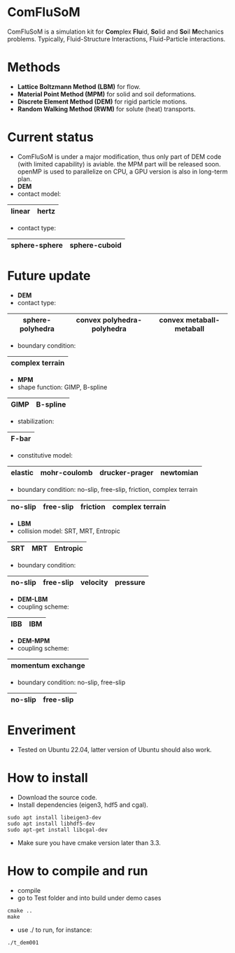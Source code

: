 # ComFluSoM
ComFluSoM is a simulation kit for **Com**plex **Flu**id, **So**lid and **So**il **M**echanics problems. Typically, Fluid-Structure Interactions, Fluid-Particle interactions.
# Methods
- **Lattice Boltzmann Method (LBM)** for flow.
- **Material Point Method (MPM)** for solid and soil deformations.
- **Discrete Element Method (DEM)** for rigid particle motions. 
- **Random Walking Method (RWM)** for solute (heat) transports.
# Current status
- ComFluSoM is under a major modification, thus only part of DEM code (with limited capability) is aviable. the MPM part will be released soon. openMP is used to parallelize on CPU, a GPU version is also in long-term plan.
- **DEM**
- contact model:

| linear | hertz |
|----------|----------|

- contact type:

| sphere-sphere | sphere-cuboid |
|----------|----------|


# Future update
- **DEM**
- contact type:

| sphere-polyhedra | convex polyhedra-polyhedra | convex metaball-metaball |
|----------|----------|----------|

- boundary condition:

| complex terrain |
|----------|

- **MPM**
- shape function: GIMP, B-spline

| GIMP | B-spline |
|----------|----------|

- stabilization:

| F-bar |
|----------|

- constitutive model:

| elastic | mohr-coulomb | drucker-prager | newtomian |
|----------|----------|----------|----------|

- boundary condition: no-slip, free-slip, friction, complex terrain

| no-slip | free-slip | friction | complex terrain |
|----------|----------|----------|----------|

- **LBM**
- collision model: SRT, MRT, Entropic

| SRT | MRT | Entropic |
|----------|----------|----------|
  
- boundary condition:

| no-slip | free-slip | velocity | pressure |
|----------|----------|----------|----------|

- **DEM-LBM**
- coupling scheme:

| IBB | IBM |
|----------|----------|

- **DEM-MPM**
- coupling scheme:

| momentum exchange |
|----------|
 
- boundary condition: no-slip, free-slip

| no-slip | free-slip |
|----------|----------|

# Enveriment
- Tested on Ubuntu 22.04, latter version of Ubuntu should also work.
# How to install
- Download the source code.
- Install dependencies (eigen3, hdf5 and cgal).
```
sudo apt install libeigen3-dev
sudo apt install libhdf5-dev
sudo apt-get install libcgal-dev
```
- Make sure you have cmake version later than 3.3.
# How to compile and run
- compile
- go to Test folder and into build under demo cases
```
cmake ..
make
```
- use ./ to run, for instance:
```
./t_dem001
```
